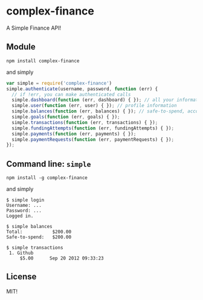 # complex-finance

A Simple Finance API!

## Module

`npm install complex-finance`

and simply

```javascript
var simple = require('complex-finance')
simple.authenticate(username, password, function (err) {
  // if !err, you can make authenticated calls
  simple.dashboard(function (err, dashboard) { }); // all your information
  simple.user(function (err, user) { }); // profile information
  simple.balances(function (err, balances) { }); // safe-to-spend, account balance, etc.
  simple.goals(function (err, goals) { });
  simple.transactions(function (err, transactions) { });
  simple.fundingAttempts(function (err, fundingAttempts) { });
  simple.payments(function (err, payments) { });
  simple.paymentRequests(function (err, paymentRequests) { });
});
```

## Command line: `simple`

`npm install -g complex-finance`

and simply

```
$ simple login
Username: ...
Password: ...
Logged in.

$ simple balances
Total:           $200.00
Safe-to-spend:   $200.00

$ simple transactions
 1. Github
     $5.00      Sep 20 2012 09:33:23
```

## License

MIT!